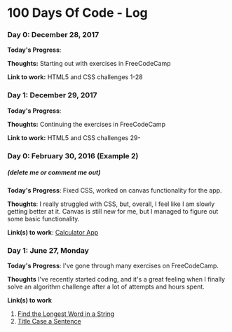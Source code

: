 # 100 Days Of Code - Log

### Day 0: December 28, 2017
**Today's Progress**: 

**Thoughts:** Starting out with exercises in FreeCodeCamp

**Link to work:** HTML5 and CSS challenges 1-28

### Day 1: December 29, 2017
**Today's Progress**: 

**Thoughts:** Continuing the exercises in FreeCodeCamp

**Link to work:** HTML5 and CSS challenges 29-

### Day 0: February 30, 2016 (Example 2)
##### (delete me or comment me out)

**Today's Progress**: Fixed CSS, worked on canvas functionality for the app.

**Thoughts**: I really struggled with CSS, but, overall, I feel like I am slowly getting better at it. Canvas is still new for me, but I managed to figure out some basic functionality.

**Link(s) to work**: [Calculator App](http://www.example.com)
















### Day 1: June 27, Monday

**Today's Progress**: I've gone through many exercises on FreeCodeCamp.

**Thoughts** I've recently started coding, and it's a great feeling when I finally solve an algorithm challenge after a lot of attempts and hours spent.

**Link(s) to work**
1. [Find the Longest Word in a String](https://www.freecodecamp.com/challenges/find-the-longest-word-in-a-string)
2. [Title Case a Sentence](https://www.freecodecamp.com/challenges/title-case-a-sentence)
